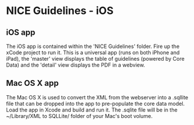 NICE Guidelines - iOS
=====================

iOS app
-------
The iOS app is contained within the 'NICE Guidelines' folder. Fire up the xCode project to run it. This is a universal app (runs on both iPhone and iPad), the 'master' view displays the table of guidelines (powered by Core Data) and the 'detail' view displays the PDF in a webview.

Mac OS X app
------------
The Mac OS X is used to convert the XML from the webserver into a .sqllite file that can be dropped into the app to pre-populate the core data model. Load the app in Xcode and build and run it. The .sqlite file will be in the ~/Library/XML to SQLLite/ folder of your Mac's boot volume.
